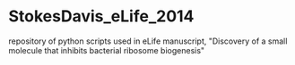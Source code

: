 StokesDavis_eLife_2014
======================

repository of python scripts used in eLife manuscript, "Discovery of a small molecule that inhibits bacterial ribosome biogenesis"
